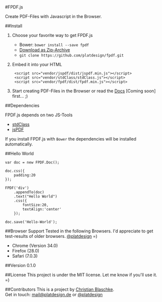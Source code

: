 #FPDF.js

Create PDF-Files with Javascript in the Browser.


##Install
1. Choose your favorite way to get FPDF.js
	- Bower: `bower install --save fpdf`
 	- [Download as Zip-Archive](https://github.com/platdesign/fpdf/archive/master.zip)
 	- `git clone https://github.com/platdesign/fpdf.git`
2. Embed it into your HTML
		
		<script src="vendor/jspdf/dist/jspdf.min.js"></script>
		<script src="vendor/stdClass/stdClass.js"></script>
		<script src="vendor/fpdf/dist/fpdf.min.js"></script>

3. Start creating PDF-Files in the Browser or read the [Docs]() [Coming soon] first... ;)


##Dependencies

FPDF.js depends on two JS-Tools

- [stdClass](https://github.com/platdesign/stdclass)
- [jsPDF](https://github.com/MrRio/jsPDF)

If you install FPDF.js with `Bower` the dependencies will be installed automatically.



##Hello World

	var doc = new FPDF.Doc();

	doc.css({
		padding:20
	});

	FPDF('div')
		.appendTo(doc)
		.text("Hello World")
		.css({
			fontSize:20,
			textAlign:'center'
		});

	doc.save('Hello-World');


##Browser Support
Tested in the following Browsers. I'd appreciate to get test-results of older browsers. [@platdesign](https://twitter.com/platdesign) =)

- Chrome (Version 34.0)
- Firefox (28.0)
- Safari (7.0.3)

##Version 
0.1.0

##License
This project is under the MIT license. Let me know if you'll use it. =)


##Contributors
This is a project by [Christian Blaschke](http://platdesign.de).	 
Get in touch: [mail@platdesign.de](mailto:mail@platdesign.de) or [@platdesign](https://twitter.com/platdesign)




